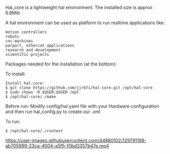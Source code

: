 
Hal_core is a lightweight hal environment.
The installed size is approx 6.8Mib

A hal environment can be used as platform to run realtime applications like:

	motion controllers 
	robots
	cnc-machines 
	parport, ethercat applications
	research and development 
	scientific projects

Packages needed for the installation (at the bottom):

To install:

	Install hal-core:
	$ git clone https://github.com/jjrbfi/hal-core.git /opt/hal-core
	$ sudo chown -R $USER:$USER /opt
	$ /opt/hal-core/./make
	
Before run:
Modify config/hal.yaml file with your Hardware configuration and then run hal_config.py to create our .xml

To run:

	$ /opt/hal-core/./runtest

https://user-images.githubusercontent.com/44880102/129791198-ab705999-23ca-4004-a5f5-f0bd3357b47e.mp4
